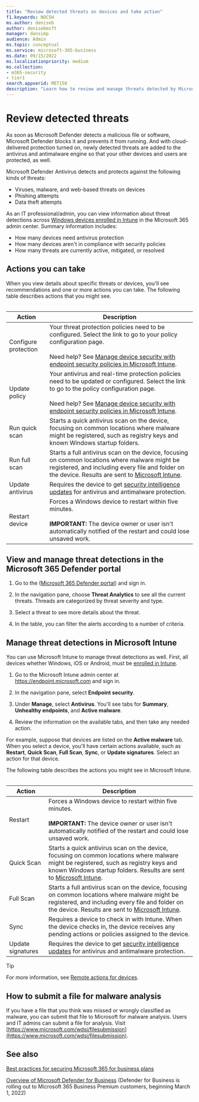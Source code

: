 ```yaml
---
title: "Review detected threats on devices and take action"
f1.keywords: NOCSH
ms.author: deniseb
author: denisebmsft
manager: dansimp
audience: Admin
ms.topic: conceptual 
ms.service: microsoft-365-business
ms.date: 09/15/2022
ms.localizationpriority: medium
ms.collection:
- m365-security
- tier1
search.appverid: MET150
description: "Learn how to review and manage threats detected by Microsoft Defender Antivirus on your Windows devices." 
---
```


# Review detected threats

As soon as Microsoft Defender detects a malicious file or software, Microsoft Defender blocks it and prevents it from running. And with cloud-delivered protection turned on, newly detected threats are added to the antivirus and antimalware engine so that your other devices and users are protected, as well.

Microsoft Defender Antivirus detects and protects against the following kinds of threats:

- Viruses, malware, and web-based threats on devices
- Phishing attempts
- Data theft attempts

As an IT professional/admin, you can view information about threat detections across [Windows devices enrolled in Intune](/mem/intune/enrollment/device-enrollment) in the Microsoft 365 admin center. Summary information includes:

- How many devices need antivirus protection
- How many devices aren't in compliance with security policies
- How many threats are currently active, mitigated, or resolved

## Actions you can take

When you view details about specific threats or devices, you'll see recommendations and one or more actions you can take. The following table describes actions that you might see.<br><br>

| Action | Description |
|--|--|
| Configure protection | Your threat protection policies need to be configured. Select the link to go to your policy configuration page.<br><br>Need help? See [Manage device security with endpoint security policies in Microsoft Intune](/mem/intune/protect/endpoint-security-policy). |
| Update policy | Your antivirus and real-time protection policies need to be updated or configured. Select the link to go to the policy configuration page.<br><br>Need help? See [Manage device security with endpoint security policies in Microsoft Intune](/mem/intune/protect/endpoint-security-policy). |
| Run quick scan | Starts a quick antivirus scan on the device, focusing on common locations where malware might be registered, such as registry keys and known Windows startup folders. |
| Run full scan | Starts a full antivirus scan on the device, focusing on common locations where malware might be registered, and including every file and folder on the device. Results are sent to [Microsoft Intune](/mem/intune/fundamentals/tutorial-walkthrough-endpoint-manager). |
| Update antivirus | Requires the device to get [security intelligence updates](https://go.microsoft.com/fwlink/?linkid=2149926) for antivirus and antimalware protection. |
| Restart device | Forces a Windows device to restart within five minutes.<br><br>**IMPORTANT:** The device owner or user isn't automatically notified of the restart and could lose unsaved work. |

## View and manage threat detections in the Microsoft 365 Defender portal

1. Go to the ([Microsoft 365 Defender portal](https://security.microsoft.com)) and sign in.

2. In the navigation pane, choose **Threat Analytics** to see all the current threats. Threads are categorized by threat severity and type.

3. Select a threat to see more details about the threat.

4. In the table, you can filter the alerts according to a number of criteria.

## Manage threat detections in Microsoft Intune

You can use Microsoft Intune to manage threat detections as well. First, all devices whether Windows, iOS or Android, must be [enrolled in Intune](/mem/intune/enrollment/windows-enrollment-methods).

1. Go to the Microsoft Intune admin center at <a href="https://go.microsoft.com/fwlink/p/?linkid=2150463" target="_blank">https://endpoint.microsoft.com</a> and sign in.

2. In the navigation pane, select **Endpoint security**.

3. Under **Manage**, select **Antivirus**. You'll see tabs for **Summary**, **Unhealthy endpoints**, and **Active malware**.

4. Review the information on the available tabs, and then take any needed action.

For example, suppose that devices are listed on the **Active malware** tab. When you select a device, you'll have certain actions available, such as **Restart**, **Quick Scan**, **Full Scan**, **Sync**, or **Update signatures**. Select an action for that device.

The following table describes the actions you might see in Microsoft Intune.<br><br>

| Action | Description |
|--|--|
| Restart | Forces a Windows device to restart within five minutes.<br><br>**IMPORTANT:** The device owner or user isn't automatically notified of the restart and could lose unsaved work. |
| Quick Scan | Starts a quick antivirus scan on the device, focusing on common locations where malware might be registered, such as registry keys and known Windows startup folders. Results are sent to [Microsoft Intune](/mem/intune/fundamentals/tutorial-walkthrough-endpoint-manager). |
| Full Scan | Starts a full antivirus scan on the device, focusing on common locations where malware might be registered, and including every file and folder on the device. Results are sent to [Microsoft Intune](/mem/intune/fundamentals/tutorial-walkthrough-endpoint-manager). |
| Sync | Requires a device to check in with Intune. When the device checks in, the device receives any pending actions or policies assigned to the device. |
| Update signatures | Requires the device to get [security intelligence updates](https://go.microsoft.com/fwlink/?linkid=2149926) for antivirus and antimalware protection. |

> [!TIP]
> For more information, see [Remote actions for devices](/mem/intune/protect/endpoint-security-manage-devices#remote-actions-for-devices).

## How to submit a file for malware analysis

If you have a file that you think was missed or wrongly classified as malware, you can submit that file to Microsoft for malware analysis. Users and IT admins can submit a file for analysis. Visit [https://www.microsoft.com/wdsi/filesubmission](https://www.microsoft.com/wdsi/filesubmission).

## See also

[Best practices for securing Microsoft 365 for business plans](secure-your-business-data.md)

[Overview of Microsoft Defender for Business](../security/defender-business/mdb-overview.md) (Defender for Business is rolling out to Microsoft 365 Business Premium customers, beginning March 1, 2022)
